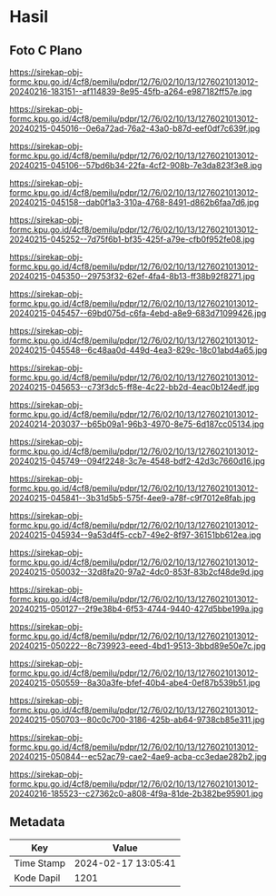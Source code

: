 # Hasil

## Foto C Plano

https://sirekap-obj-formc.kpu.go.id/4cf8/pemilu/pdpr/12/76/02/10/13/1276021013012-20240216-183151--af114839-8e95-45fb-a264-e987182ff57e.jpg

https://sirekap-obj-formc.kpu.go.id/4cf8/pemilu/pdpr/12/76/02/10/13/1276021013012-20240215-045016--0e6a72ad-76a2-43a0-b87d-eef0df7c639f.jpg

https://sirekap-obj-formc.kpu.go.id/4cf8/pemilu/pdpr/12/76/02/10/13/1276021013012-20240215-045106--57bd6b34-22fa-4cf2-908b-7e3da823f3e8.jpg

https://sirekap-obj-formc.kpu.go.id/4cf8/pemilu/pdpr/12/76/02/10/13/1276021013012-20240215-045158--dab0f1a3-310a-4768-8491-d862b6faa7d6.jpg

https://sirekap-obj-formc.kpu.go.id/4cf8/pemilu/pdpr/12/76/02/10/13/1276021013012-20240215-045252--7d75f6b1-bf35-425f-a79e-cfb0f952fe08.jpg

https://sirekap-obj-formc.kpu.go.id/4cf8/pemilu/pdpr/12/76/02/10/13/1276021013012-20240215-045350--29753f32-62ef-4fa4-8b13-ff38b92f8271.jpg

https://sirekap-obj-formc.kpu.go.id/4cf8/pemilu/pdpr/12/76/02/10/13/1276021013012-20240215-045457--69bd075d-c6fa-4ebd-a8e9-683d71099426.jpg

https://sirekap-obj-formc.kpu.go.id/4cf8/pemilu/pdpr/12/76/02/10/13/1276021013012-20240215-045548--6c48aa0d-449d-4ea3-829c-18c01abd4a65.jpg

https://sirekap-obj-formc.kpu.go.id/4cf8/pemilu/pdpr/12/76/02/10/13/1276021013012-20240215-045653--c73f3dc5-ff8e-4c22-bb2d-4eac0b124edf.jpg

https://sirekap-obj-formc.kpu.go.id/4cf8/pemilu/pdpr/12/76/02/10/13/1276021013012-20240214-203037--b65b09a1-96b3-4970-8e75-6d187cc05134.jpg

https://sirekap-obj-formc.kpu.go.id/4cf8/pemilu/pdpr/12/76/02/10/13/1276021013012-20240215-045749--094f2248-3c7e-4548-bdf2-42d3c7660d16.jpg

https://sirekap-obj-formc.kpu.go.id/4cf8/pemilu/pdpr/12/76/02/10/13/1276021013012-20240215-045841--3b31d5b5-575f-4ee9-a78f-c9f7012e8fab.jpg

https://sirekap-obj-formc.kpu.go.id/4cf8/pemilu/pdpr/12/76/02/10/13/1276021013012-20240215-045934--9a53d4f5-ccb7-49e2-8f97-36151bb612ea.jpg

https://sirekap-obj-formc.kpu.go.id/4cf8/pemilu/pdpr/12/76/02/10/13/1276021013012-20240215-050032--32d8fa20-97a2-4dc0-853f-83b2cf48de9d.jpg

https://sirekap-obj-formc.kpu.go.id/4cf8/pemilu/pdpr/12/76/02/10/13/1276021013012-20240215-050127--2f9e38b4-6f53-4744-9440-427d5bbe199a.jpg

https://sirekap-obj-formc.kpu.go.id/4cf8/pemilu/pdpr/12/76/02/10/13/1276021013012-20240215-050222--8c739923-eeed-4bd1-9513-3bbd89e50e7c.jpg

https://sirekap-obj-formc.kpu.go.id/4cf8/pemilu/pdpr/12/76/02/10/13/1276021013012-20240215-050559--8a30a3fe-bfef-40b4-abe4-0ef87b539b51.jpg

https://sirekap-obj-formc.kpu.go.id/4cf8/pemilu/pdpr/12/76/02/10/13/1276021013012-20240215-050703--80c0c700-3186-425b-ab64-9738cb85e311.jpg

https://sirekap-obj-formc.kpu.go.id/4cf8/pemilu/pdpr/12/76/02/10/13/1276021013012-20240215-050844--ec52ac79-cae2-4ae9-acba-cc3edae282b2.jpg

https://sirekap-obj-formc.kpu.go.id/4cf8/pemilu/pdpr/12/76/02/10/13/1276021013012-20240216-185523--c27362c0-a808-4f9a-81de-2b382be95901.jpg


## Metadata

| Key        | Value               |
| ---------- | ------------------- |
| Time Stamp | 2024-02-17 13:05:41 |
| Kode Dapil | 1201                |



